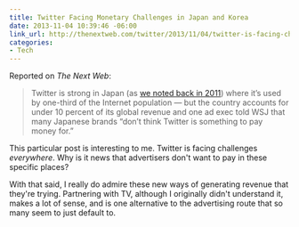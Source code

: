 ```yaml
---
title: Twitter Facing Monetary Challenges in Japan and Korea
date: 2013-11-04 10:39:46 -06:00
link_url: http://thenextweb.com/twitter/2013/11/04/twitter-is-facing-challenges-making-money-in-japan-and-korea
categories:
- Tech
---
```


Reported on *The Next Web*:

>Twitter is strong in Japan (as [we noted back in 2011](http://thenextweb.com/socialmedia/2011/02/02/why-twitter-outguns-facebook-in-japan/)) where it’s used by one-third of the Internet population — but the country accounts for under 10 percent of its global revenue and one ad exec told WSJ that many Japanese brands “don’t think Twitter is something to pay money for.”

This particular post is interesting to me. Twitter is facing challenges *everywhere*. Why is it news that advertisers don't want to pay in these specific places?

With that said, I really do admire these new ways of generating revenue that they're trying. Partnering with TV, although I originally didn't understand it, makes a lot of sense, and is one alternative to the advertising route that so many seem to just default to.
